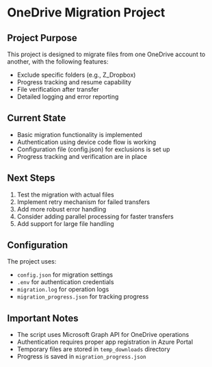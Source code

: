 # OneDrive Migration Project

## Project Purpose
This project is designed to migrate files from one OneDrive account to another, with the following features:
- Exclude specific folders (e.g., Z_Dropbox)
- Progress tracking and resume capability
- File verification after transfer
- Detailed logging and error reporting

## Current State
- Basic migration functionality is implemented
- Authentication using device code flow is working
- Configuration file (config.json) for exclusions is set up
- Progress tracking and verification are in place

## Next Steps
1. Test the migration with actual files
2. Implement retry mechanism for failed transfers
3. Add more robust error handling
4. Consider adding parallel processing for faster transfers
5. Add support for large file handling

## Configuration
The project uses:
- `config.json` for migration settings
- `.env` for authentication credentials
- `migration.log` for operation logs
- `migration_progress.json` for tracking progress

## Important Notes
- The script uses Microsoft Graph API for OneDrive operations
- Authentication requires proper app registration in Azure Portal
- Temporary files are stored in `temp_downloads` directory
- Progress is saved in `migration_progress.json` 
